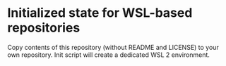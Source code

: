 # Initialized state for WSL-based repositories

Copy contents of this repository (without README and LICENSE) to your own repository. Init script will create a dedicated WSL 2 environment.